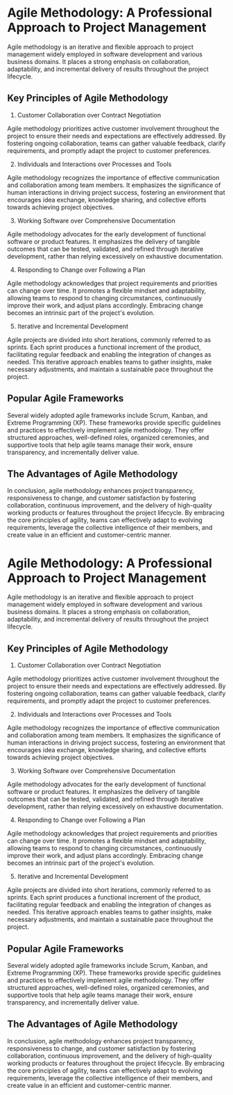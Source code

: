 # Agile Methodology: A Professional Approach to Project Management

Agile methodology is an iterative and flexible approach to project management widely employed in software development and various business domains. It places a strong emphasis on collaboration, adaptability, and incremental delivery of results throughout the project lifecycle.

## Key Principles of Agile Methodology

1. Customer Collaboration over Contract Negotiation

Agile methodology prioritizes active customer involvement throughout the project to ensure their needs and expectations are effectively addressed. By fostering ongoing collaboration, teams can gather valuable feedback, clarify requirements, and promptly adapt the project to customer preferences.

2. Individuals and Interactions over Processes and Tools

Agile methodology recognizes the importance of effective communication and collaboration among team members. It emphasizes the significance of human interactions in driving project success, fostering an environment that encourages idea exchange, knowledge sharing, and collective efforts towards achieving project objectives.

3. Working Software over Comprehensive Documentation

Agile methodology advocates for the early development of functional software or product features. It emphasizes the delivery of tangible outcomes that can be tested, validated, and refined through iterative development, rather than relying excessively on exhaustive documentation.

4. Responding to Change over Following a Plan

Agile methodology acknowledges that project requirements and priorities can change over time. It promotes a flexible mindset and adaptability, allowing teams to respond to changing circumstances, continuously improve their work, and adjust plans accordingly. Embracing change becomes an intrinsic part of the project's evolution.

5. Iterative and Incremental Development

Agile projects are divided into short iterations, commonly referred to as sprints. Each sprint produces a functional increment of the product, facilitating regular feedback and enabling the integration of changes as needed. This iterative approach enables teams to gather insights, make necessary adjustments, and maintain a sustainable pace throughout the project.

## Popular Agile Frameworks

Several widely adopted agile frameworks include Scrum, Kanban, and Extreme Programming (XP). These frameworks provide specific guidelines and practices to effectively implement agile methodology. They offer structured approaches, well-defined roles, organized ceremonies, and supportive tools that help agile teams manage their work, ensure transparency, and incrementally deliver value.

## The Advantages of Agile Methodology

In conclusion, agile methodology enhances project transparency, responsiveness to change, and customer satisfaction by fostering collaboration, continuous improvement, and the delivery of high-quality working products or features throughout the project lifecycle. By embracing the core principles of agility, teams can effectively adapt to evolving requirements, leverage the collective intelligence of their members, and create value in an efficient and customer-centric manner.
# Agile Methodology: A Professional Approach to Project Management

Agile methodology is an iterative and flexible approach to project management widely employed in software development and various business domains. It places a strong emphasis on collaboration, adaptability, and incremental delivery of results throughout the project lifecycle.

## Key Principles of Agile Methodology

1. Customer Collaboration over Contract Negotiation

Agile methodology prioritizes active customer involvement throughout the project to ensure their needs and expectations are effectively addressed. By fostering ongoing collaboration, teams can gather valuable feedback, clarify requirements, and promptly adapt the project to customer preferences.

2. Individuals and Interactions over Processes and Tools

Agile methodology recognizes the importance of effective communication and collaboration among team members. It emphasizes the significance of human interactions in driving project success, fostering an environment that encourages idea exchange, knowledge sharing, and collective efforts towards achieving project objectives.

3. Working Software over Comprehensive Documentation

Agile methodology advocates for the early development of functional software or product features. It emphasizes the delivery of tangible outcomes that can be tested, validated, and refined through iterative development, rather than relying excessively on exhaustive documentation.

4. Responding to Change over Following a Plan

Agile methodology acknowledges that project requirements and priorities can change over time. It promotes a flexible mindset and adaptability, allowing teams to respond to changing circumstances, continuously improve their work, and adjust plans accordingly. Embracing change becomes an intrinsic part of the project's evolution.

5. Iterative and Incremental Development

Agile projects are divided into short iterations, commonly referred to as sprints. Each sprint produces a functional increment of the product, facilitating regular feedback and enabling the integration of changes as needed. This iterative approach enables teams to gather insights, make necessary adjustments, and maintain a sustainable pace throughout the project.

## Popular Agile Frameworks

Several widely adopted agile frameworks include Scrum, Kanban, and Extreme Programming (XP). These frameworks provide specific guidelines and practices to effectively implement agile methodology. They offer structured approaches, well-defined roles, organized ceremonies, and supportive tools that help agile teams manage their work, ensure transparency, and incrementally deliver value.

## The Advantages of Agile Methodology

In conclusion, agile methodology enhances project transparency, responsiveness to change, and customer satisfaction by fostering collaboration, continuous improvement, and the delivery of high-quality working products or features throughout the project lifecycle. By embracing the core principles of agility, teams can effectively adapt to evolving requirements, leverage the collective intelligence of their members, and create value in an efficient and customer-centric manner.
